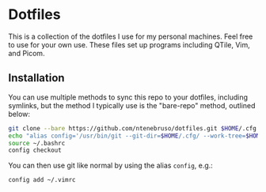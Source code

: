 # Dotfiles

This is a collection of the dotfiles I use for my personal machines. Feel free to use for your own use. These files set up programs including QTile, Vim, and Picom.

## Installation

You can use multiple methods to sync this repo to your dotfiles, including symlinks, but the method I typically use is the "bare-repo" method, outlined below:

```sh
git clone --bare https://github.com/ntenebruso/dotfiles.git $HOME/.cfg
echo "alias config='/usr/bin/git --git-dir=$HOME/.cfg/ --work-tree=$HOME'" >> ~/.bashrc
source ~/.bashrc
config checkout
```

You can then use git like normal by using the alias `config`, e.g.:

```sh
config add ~/.vimrc
```
